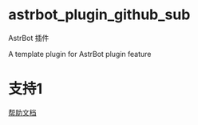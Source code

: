 # astrbot_plugin_github_sub

AstrBot 插件

A template plugin for AstrBot plugin feature

# 支持1

[帮助文档](https://astrbot.app)
